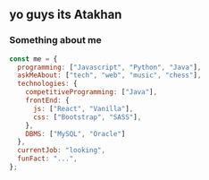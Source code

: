 ## yo guys its Atakhan



### Something about me
```javascript
const me = {
  programming: ["Javascript", "Python", "Java"],
  askMeAbout: ["tech", "web", "music", "chess"],
  technologies: {
    competitiveProgramming: ["Java"],
    frontEnd: {
      js: ["React", "Vanilla"],
      css: ["Bootstrap", "SASS"],
    },
    DBMS: ["MySQL", "Oracle"]
  },
  currentJob: "looking",
  funFact: "...",
};
```



